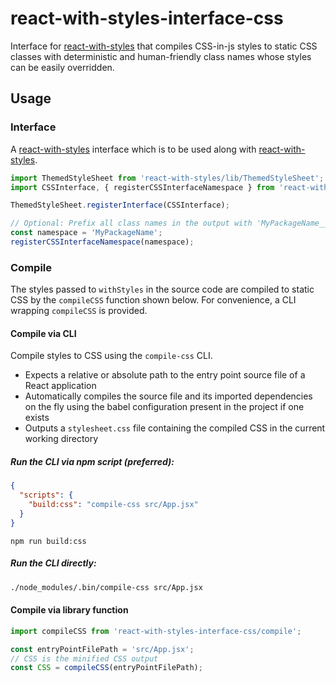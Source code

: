 # react-with-styles-interface-css

Interface for [react-with-styles](https://www.npmjs.com/package/react-with-styles) that compiles CSS-in-js styles to static CSS classes with deterministic and human-friendly class names whose styles can be easily overridden.

## Usage

### Interface

A [react-with-styles](https://www.npmjs.com/package/react-with-styles) interface which is to be used along with [react-with-styles](https://www.npmjs.com/package/react-with-styles).

```javascript
import ThemedStyleSheet from 'react-with-styles/lib/ThemedStyleSheet';
import CSSInterface, { registerCSSInterfaceNamespace } from 'react-with-styles-interface-css';

ThemedStyleSheet.registerInterface(CSSInterface);

// Optional: Prefix all class names in the output with 'MyPackageName__'
const namespace = 'MyPackageName';
registerCSSInterfaceNamespace(namespace);
```

### Compile

The styles passed to `withStyles` in the source code are compiled to static CSS by the `compileCSS` function shown below. For convenience, a CLI wrapping `compileCSS` is provided.

#### Compile via CLI

Compile styles to CSS using the `compile-css` CLI.
- Expects a relative or absolute path to the entry point source file of a React application
- Automatically compiles the source file and its imported dependencies on the fly using the babel configuration present in the project if one exists
- Outputs a `stylesheet.css` file containing the compiled CSS in the current working directory

##### Run the CLI via npm script (preferred):

```json
{
  "scripts": {
    "build:css": "compile-css src/App.jsx"
  }
}
```
```
npm run build:css
```

##### Run the CLI directly:

```sh
./node_modules/.bin/compile-css src/App.jsx
```

#### Compile via library function

```javascript
import compileCSS from 'react-with-styles-interface-css/compile';

const entryPointFilePath = 'src/App.jsx';
// CSS is the minified CSS output
const CSS = compileCSS(entryPointFilePath);
```
